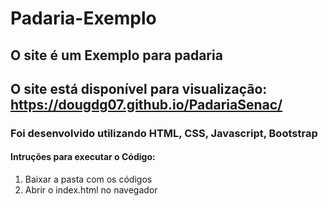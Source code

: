 # Padaria-Exemplo

## O site é um Exemplo para padaria
## O site está disponível para visualização: https://dougdg07.github.io/PadariaSenac/
### Foi desenvolvido utilizando HTML, CSS, Javascript, Bootstrap
#### Intruções para executar o Código:
1. Baixar a pasta com os códigos
2. Abrir o index.html no navegador